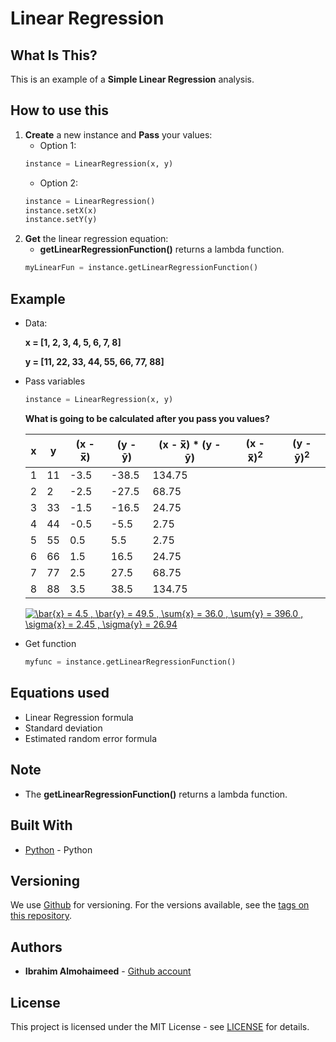 # Linear Regression

## What Is This?
This is an example of a **Simple Linear Regression** analysis. 

## How to use this
  1. **Create** a new instance and **Pass** your values:
      * Option 1:
      ```python
      instance = LinearRegression(x, y)
      ```
      * Option 2:
      ```python
      instance = LinearRegression()
      instance.setX(x)
      instance.setY(y)
      ```
  2. **Get** the linear regression equation:
      * **getLinearRegressionFunction()** returns a lambda function. 
      ```python
      myLinearFun = instance.getLinearRegressionFunction()
      ```
      
## Example
  - Data: 
    
    **x = [1, 2, 3, 4, 5, 6, 7, 8]** 
    
    **y = [11, 22, 33, 44, 55, 66, 77, 88]**
  - Pass variables
      ```python
      instance = LinearRegression(x, y)
      ```
      
      **What is going to be calculated after you pass you values?**
 
      
      | x | y | (x - x̅)    | (y - ȳ) | (x - x̅) * (y - ȳ) | (x - x̅)<sup>2</sup> | (y - ȳ)<sup>2</sup> |
      | - | - | -----------| ------- | ----------------- | ------------------- | ------------------- |
      |1  |11 | -3.5       |-38.5    |  134.75           |                     |                     |
      |2  |2  | -2.5       |-27.5    |  68.75            |                     |                     |
      |3  |33 | -1.5       |-16.5    |  24.75            |                     |                     |
      |4  |44 | -0.5       |-5.5     |  2.75             |                     |                     |
      |5  |55 | 0.5        |5.5      |  2.75             |                     |                     |
      |6  |66 | 1.5        | 16.5    |  24.75            |                     |                     |
      |7  |77 | 2.5        |27.5     |  68.75            |                     |                     |
      |8  |88 | 3.5        |38.5     |  134.75           |                     |                     |
      
      
     <a href=""><img src="https://latex.codecogs.com/png.latex?\bar{x}&space;=&space;4.5&space;,&space;\bar{y}&space;=&space;49.5&space;,&space;\sum{x}&space;=&space;36.0&space;,&space;\sum{y}&space;=&space;396.0&space;,&space;\sigma{x}&space;=&space;2.45&space;,&space;\sigma{y}&space;=&space;26.94" title="\bar{x} = 4.5 , \bar{y} = 49.5 , \sum{x} = 36.0 , \sum{y} = 396.0 , \sigma{x} = 2.45 , \sigma{y} = 26.94" /></a>
      
  - Get function
      ```python
      myfunc = instance.getLinearRegressionFunction()
      ```
## Equations used
  * Linear Regression formula
  * Standard deviation 
  * Estimated random error formula
  
## Note
  * The **getLinearRegressionFunction()** returns a lambda function.
## Built With
* [Python](https://www.python.org/) - Python

## Versioning

We use [Github](https://github.com/) for versioning. For the versions available, see the [tags on this repository](https://github.com/IbrahimNM/BudgetOrganizer/tags).

## Authors

* **Ibrahim Almohaimeed** - [Github account](https://github.com/IbrahimNM)

## License

This project is licensed under the MIT License - see [LICENSE](LICENSE) for details.


